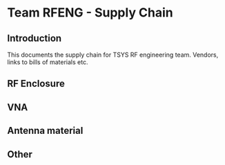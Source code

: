 # Team RFENG - Supply Chain

## Introduction 

This documents the supply chain for TSYS RF engineering team. Vendors, links to bills of materials etc. 

## RF Enclosure

## VNA 

## Antenna material 

## Other 